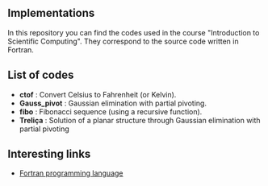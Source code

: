## Implementations
In this repository you can find the codes used in the course "Introduction to Scientific Computing". They correspond to the source code written in Fortran.

## List of codes
- **ctof** : Convert Celsius to Fahrenheit (or Kelvin).
- **Gauss_pivot** : Gaussian elimination with partial pivoting.
- **fibo** : Fibonacci sequence (using a recursive function).
- **Treliça** : Solution of a planar structure through Gaussian elimination with partial pivoting

## Interesting links
- [Fortran programming language](https://fortran-lang.org/en/)

